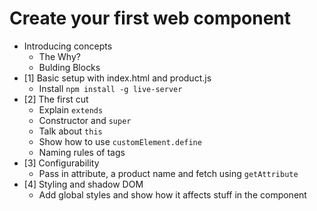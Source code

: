 # Create your first web component

* Introducing concepts
  * The Why?
  * Bulding Blocks
* [1] Basic setup with index.html and product.js
  * Install `npm install -g live-server`
* [2] The first cut
  * Explain `extends`
  * Constructor and `super`
  * Talk about `this`
  * Show how to use `customElement.define`
  * Naming rules of tags
* [3] Configurability
  * Pass in attribute, a product name and fetch using `getAttribute`
* [4] Styling and shadow DOM
  * Add global styles and show how it affects stuff in the component
